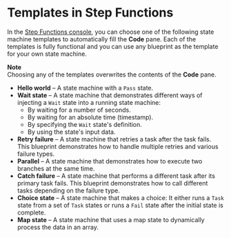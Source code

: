 # Templates in Step Functions<a name="concepts-templates"></a>

In the [Step Functions console](https://console.aws.amazon.com/states/home?region=us-east-1#/), you can choose one of the following state machine templates to automatically fill the **Code** pane\. Each of the templates is fully functional and you can use any blueprint as the template for your own state machine\.

**Note**  
Choosing any of the templates overwrites the contents of the **Code** pane\.
+ **Hello world** – A state machine with a `Pass` state\.
+ **Wait state** – A state machine that demonstrates different ways of injecting a `Wait` state into a running state machine:
  + By waiting for a number of seconds\.
  + By waiting for an absolute time \(timestamp\)\.
  + By specifying the `Wait` state's definition\.
  + By using the state's input data\.
+ **Retry failure** – A state machine that retries a task after the task fails\. This blueprint demonstrates how to handle multiple retries and various failure types\.
+ **Parallel** – A state machine that demonstrates how to execute two branches at the same time\.
+ **Catch failure** – A state machine that performs a different task after its primary task fails\. This blueprint demonstrates how to call different tasks depending on the failure type\.
+ **Choice state** – A state machine that makes a choice: It either runs a `Task` state from a set of `Task` states or runs a `Fail` state after the initial state is complete\.
+ **Map state** – A state machine that uses a map state to dynamically process the data in an array\.